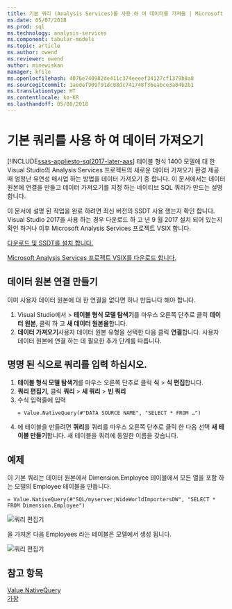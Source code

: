 ```yaml
---
title: 기본 쿼리 (Analysis Services)를 사용 하 여 데이터를 가져올 | Microsoft Docs
ms.date: 05/07/2018
ms.prod: sql
ms.technology: analysis-services
ms.component: tabular-models
ms.topic: article
ms.author: owend
ms.reviewer: owend
author: minewiskan
manager: kfile
ms.openlocfilehash: 4076e740982de411c374eeeef34127cf1379b8a8
ms.sourcegitcommit: 1aedef909f91dc88dc741748f36eabce3a04b2b1
ms.translationtype: HT
ms.contentlocale: ko-KR
ms.lasthandoff: 05/08/2018
---
```

# <a name="import-data-by-using-a-native-query"></a>기본 쿼리를 사용 하 여 데이터 가져오기
[!INCLUDE[ssas-appliesto-sql2017-later-aas](../../includes/ssas-appliesto-sql2017-later-aas.md)]
테이블 형식 1400 모델에 대 한 Visual Studio의 Analysis Services 프로젝트의 새로운 데이터 가져오기 환경 제공 때 엄청난 유연성 매시업 하는 방법을 데이터 가져오기 중 합니다. 이 문서에서는 데이터 원본에 연결을 만들고 데이터 가져오기를 지정 하는 네이티브 SQL 쿼리가 만드는 설명 합니다.

이 문서에 설명 된 작업을 완료 하려면 최신 버전의 SSDT 사용 했는지 확인 합니다. Visual Studio 2017을 사용 하는 경우 다운로드 하 고 년 9 월 2017 설치 되어 있는지 확인 하거나 이후 Microsoft Analysis Services 프로젝트 VSIX 합니다.

[다운로드 및 SSDT를 설치 합니다.](../../ssdt/download-sql-server-data-tools-ssdt.md)

[Microsoft Analysis Services 프로젝트 VSIX를 다운로드 합니다.](https://marketplace.visualstudio.com/items?itemName=ProBITools.MicrosoftAnalysisServicesModelingProjects)

## <a name="create-a-datasource-connection"></a>데이터 원본 연결 만들기
이미 사용자 데이터 원본에 대 한 연결을 없다면 하나 만듭니다 해야 합니다.

1. Visual Studio에서 > **테이블 형식 모델 탐색기**를 마우스 오른쪽 단추로 클릭 **데이터 원본**, 클릭 하 고 **새 데이터 원본을**합니다.
2. **데이터 가져오기**사용자 데이터 원본 유형을 선택한 다음 클릭 **연결**합니다. 사용자 데이터 원본에 연결 하는 데 필요한 추가 단계를 따릅니다.


## <a name="enter-a-query-as-a-named-expression"></a>명명 된 식으로 쿼리를 입력 하십시오.
1. **테이블 형식 모델 탐색기**를 마우스 오른쪽 단추로 클릭 **식** > **식 편집**합니다.
2. **쿼리 편집기**, 클릭 **쿼리** > **새 쿼리** > **빈 쿼리**
3. 수식 입력줄에 입력
    ```
    = Value.NativeQuery(#"DATA SOURCE NAME", "SELECT * FROM …")
    ```
4. 에 테이블을 만들려면 **쿼리**를 쿼리를 마우스 오른쪽 단추로 클릭 한 다음 선택 **새 테이블 만들기**합니다. 새 테이블을 쿼리에 동일한 이름을 갖습니다.


## <a name="example"></a>예제
이 기본 쿼리는 데이터 원본에서 Dimension.Employee 테이블에서 모든 열을 포함 하는 모델의 Employee 테이블을 만듭니다.

```
= Value.NativeQuery(#"SQL/myserver;WideWorldImportersDW", "SELECT * FROM Dimension.Employee")
```
![쿼리 편집기](media/ssas-import-query-example.png)


을 가져온 다음 Employees 라는 테이블은 모델에서 생성 됩니다.   

![쿼리 편집기](media/ssas-import-query-example-table.png)


## <a name="see-also"></a>참고 항목  
 [Value.NativeQuery](https://msdn.microsoft.com/library/mt736917.aspx)   
 [가장](../../analysis-services/tabular-models/impersonation-ssas-tabular.md)   

  
